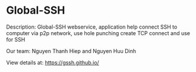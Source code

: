 Global-SSH
==========

Description: Global-SSH webservice, application help connect SSH to computer via p2p network, use hole punching create TCP connect and use for SSH

Our team: Nguyen Thanh Hiep and Nguyen Huu Dinh

View details at: https://gssh.github.io/
